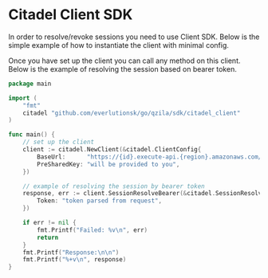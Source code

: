 # Citadel Client SDK

In order to resolve/revoke sessions you need to use Client SDK. Below is the simple example of how to instantiate the client with minimal config.

Once you have set up the client you can call any method on this client. Below is the example of resolving the session based on bearer token.

```go
package main

import (
	"fmt"
	citadel "github.com/everlutionsk/go/qzila/sdk/citadel_client"
)

func main() {
	// set up the client
	client := citadel.NewClient(&citadel.ClientConfig{
		BaseUrl:      "https://{id}.execute-api.{region}.amazonaws.com/{stage}/client/v1",
		PreSharedKey: "will be provided to you",
	})

	// example of resolving the session by bearer token
	response, err := client.SessionResolveBearer(&citadel.SessionResolveBearerRequest{
		Token: "token parsed from request",
	})

	if err != nil {
		fmt.Printf("Failed: %v\n", err)
		return
	}
	fmt.Printf("Response:\n\n")
	fmt.Printf("%+v\n", response)
}
```
